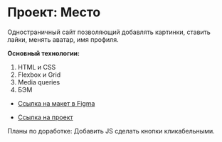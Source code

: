 # Проект: Место

Одностраничный сайт позволяющий добавлять картинки, ставить лайки, менять аватар, имя профиля.

**Основный технологии:**
1. HTML и CSS
2. Flexbox и Grid
3. Media queries
4. БЭМ

* [Ссылка на макет в Figma](https://www.figma.com/file/2cn9N9jSkmxD84oJik7xL7/JavaScript.-Sprint-4?node-id=0%3A1)

* [Ссылка на проект](https://www.figma.com/file/2cn9N9jSkmxD84oJik7xL7/JavaScript.-Sprint-4?node-id=0%3A1)

Планы по доработке:
Добавить JS сделать кнопки кликабельными.